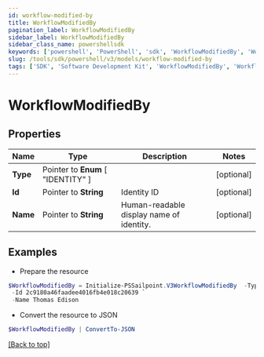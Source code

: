 ```yaml
---
id: workflow-modified-by
title: WorkflowModifiedBy
pagination_label: WorkflowModifiedBy
sidebar_label: WorkflowModifiedBy
sidebar_class_name: powershellsdk
keywords: ['powershell', 'PowerShell', 'sdk', 'WorkflowModifiedBy', 'WorkflowModifiedBy'] 
slug: /tools/sdk/powershell/v3/models/workflow-modified-by
tags: ['SDK', 'Software Development Kit', 'WorkflowModifiedBy', 'WorkflowModifiedBy']
---
```



# WorkflowModifiedBy

## Properties

Name | Type | Description | Notes
------------ | ------------- | ------------- | -------------
**Type** |  Pointer to  **Enum** [  "IDENTITY" ] |  | [optional] 
**Id** |  Pointer to **String** | Identity ID | [optional] 
**Name** |  Pointer to **String** | Human-readable display name of identity. | [optional] 

## Examples

- Prepare the resource
```powershell
$WorkflowModifiedBy = Initialize-PSSailpoint.V3WorkflowModifiedBy  -Type IDENTITY `
 -Id 2c9180a46faadee4016fb4e018c20639 `
 -Name Thomas Edison
```

- Convert the resource to JSON
```powershell
$WorkflowModifiedBy | ConvertTo-JSON
```


[[Back to top]](#) 

